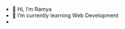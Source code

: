 - 👋 Hi, I’m Ramya
- 🌱 I’m currently learning Web Development
- 


<!---
Ramya88588/Ramya88588 is a ✨ special ✨ repository because its `README.md` (this file) appears on your GitHub profile.
You can click the Preview link to take a look at your changes.
--->
